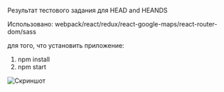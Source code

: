 Результат тестового задания для HEAD and HEANDS

Использовано: webpack/react/redux/react-google-maps/react-router-dom/sass

для того, что установить приложение:
1) npm install
2) npm start

![Скриншот](https://github.com/Neremeev/react-redux-google-maps-station_count/raw/master/react-redux-google-maps-station.png)
